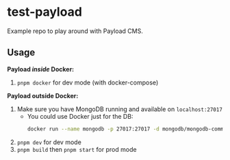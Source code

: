 # test-payload

Example repo to play around with Payload CMS.

## Usage

**Payload _inside_ Docker:**

1. `pnpm docker` for dev mode (with docker-compose)

**Payload outside Docker:**

1. Make sure you have MongoDB running and available on `localhost:27017`
   - You could use Docker just for the DB:
     ```bash
     docker run --name mongodb -p 27017:27017 -d mongodb/mongodb-community-server:latest
     ```
2. `pnpm dev` for dev mode
3. `pnpm build` then `pnpm start` for prod mode
